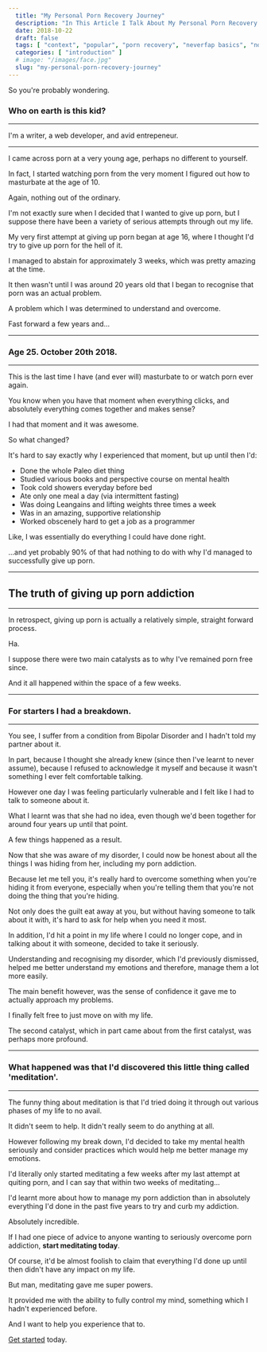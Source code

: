 ```yaml
---
  title: "My Personal Porn Recovery Journey"
  description: "In This Article I Talk About My Personal Porn Recovery Journey, Along With Some Of The Realisations I Had Along The Way In Regards To Key Lessons Learnt."
  date: 2018-10-22
  draft: false
  tags: [ "context", "popular", "porn recovery", "neverfap basics", "nofap schedule", "porn addiction", "addiction", "awareness", "nofap", "neverfap", "neverfap deluxe", "neverfap basics" ]
  categories: [ "introduction" ]
  # image: "/images/face.jpg"
  slug: "my-personal-porn-recovery-journey"
---
```


So you're probably wondering.


### Who on earth is this kid?

<hr/>

I'm a writer, a web developer, and avid entrepeneur.

<hr/>

I came across porn at a very young age, perhaps no different to yourself. 

In fact, I started watching porn from the very moment I figured out how to masturbate at the age of 10.

Again, nothing out of the ordinary.

I'm not exactly sure when I decided that I wanted to give up porn, but I suppose there have been a variety of serious attempts through out my life.

My very first attempt at giving up porn began at age 16, where I thought I'd try to give up porn for the hell of it.

I managed to abstain for approximately 3 weeks, which was pretty amazing at the time.

It then wasn't until I was around 20 years old that I began to recognise that porn was an actual problem. 

A problem which I was determined to understand and overcome. 

Fast forward a few years and...

<hr/>

<h3>Age 25. October 20th 2018.</h3>

<hr/>

This is the last time I have (and ever will) masturbate to or watch porn ever again.

You know when you have that moment when everything clicks, and absolutely everything comes together and makes sense? 

I had that moment and it was awesome.

So what changed?

It's hard to say exactly why I experienced that moment, but up until then I'd:

- Done the whole Paleo diet thing
- Studied various books and perspective course on mental health
- Took cold showers everyday before bed
- Ate only one meal a day (via intermittent fasting)
- Was doing Leangains and lifting weights three times a week
- Was in an amazing, supportive relationship
- Worked obscenely hard to get a job as a programmer

Like, I was essentially do everything I could have done right. 

...and yet probably 90% of that had nothing to do with why I'd managed to successfully give up porn.

<hr/>

## The truth of giving up porn addiction

<hr/>

In retrospect, giving up porn is actually a relatively simple, straight forward process.

Ha.

I suppose there were two main catalysts as to why I've remained porn free since.

And it all happened within the space of a few weeks. 

<hr />

### For starters I had a breakdown. 

<hr />

You see, I suffer from a condition from Bipolar Disorder and I hadn't told my partner about it. 

In part, because I thought she already knew (since then I've learnt to never assume), because I refused to acknowledge it myself and because it wasn't something I ever felt comfortable talking. 

However one day I was feeling particularly vulnerable and I felt like I had to talk to someone about it. 

What I learnt was that she had no idea, even though we'd been together for around four years up until that point.

A few things happened as a result.

Now that she was aware of my disorder, I could now be honest about all the things I was hiding from her, including my porn addiction.

Because let me tell you, it's really hard to overcome something when you're hiding it from everyone, especially when you're telling them that you're not doing the thing that you're hiding.

Not only does the guilt eat away at you, but without having someone to talk about it with, it's hard to ask for help when you need it most. 

In addition, I'd hit a point in my life where I could no longer cope, and in talking about it with someone, decided to take it seriously. 

Understanding and recognising my disorder, which I'd previously dismissed, helped me better understand my emotions and therefore, manage them a lot more easily. 

The main benefit however, was the sense of confidence it gave me to actually approach my problems.

I finally felt free to just move on with my life.

The second catalyst, which in part came about from the first catalyst, was perhaps more profound. 

<hr />

### What happened was that I'd discovered this little thing called 'meditation'.

<hr />

The funny thing about meditation is that I'd tried doing it through out various phases of my life to no avail.

It didn't seem to help. It didn't really seem to do anything at all.

However following my break down, I'd decided to take my mental health seriously and consider practices which would help me better manage my emotions.

I'd literally only started meditating a few weeks after my last attempt at quiting porn, and I can say that within two weeks of meditating...

I'd learnt more about how to manage my porn addiction than in absolutely everything I'd done in the past five years to try and curb my addiction.

Absolutely incredible. 

If I had one piece of advice to anyone wanting to seriously overcome porn addiction, **start meditating today**.

Of course, it'd be almost foolish to claim that everything I'd done up until then didn't have any impact on my life.

But man, meditating gave me super powers. 

It provided me with the ability to fully control my mind, something which I hadn't experienced before. 

And I want to help you experience that to.

<a class="link" href="/guide">Get started</a> today.


